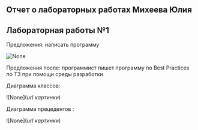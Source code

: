 
## Отчет о лабораторных работах Михеева Юлия

## Лабораторная работы №1

Предложения: написать программу

![None](*https://github.com/juliamikheeva/Mikheeva.github.io/blob/master/laba1/01_A0.png*)

Предложения после: программист пишет программу по Best Practices по ТЗ при помощи среды разработки

Диаграмма классов: 

![None](*url картинки*)

Диаграмма прецедентов : 

![None](*url картинки*)
